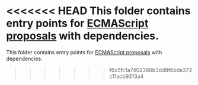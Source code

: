<<<<<<< HEAD
This folder contains entry points for [ECMAScript proposals](https://github.com/zloirock/core-js/tree/v3#ecmascript-proposals) with dependencies.
=======
This folder contains entry points for [ECMAScript proposals](https://github.com/zloirock/core-js#ecmascript-proposals) with dependencies.
>>>>>>> f6c5fc1a7402386b3dd8f6bde372c11acb9313a4
